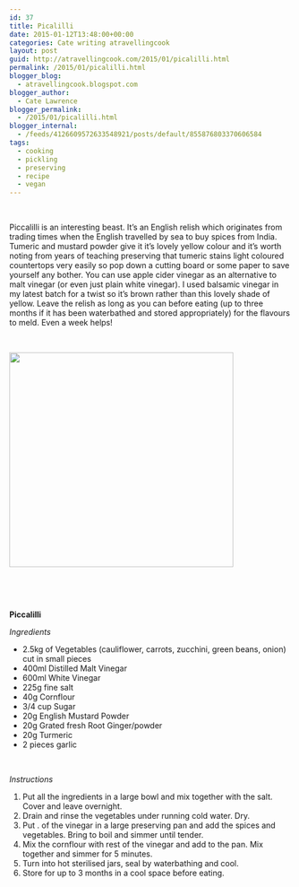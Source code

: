 ```yaml
---
id: 37
title: Picalilli
date: 2015-01-12T13:48:00+00:00
categories: Cate writing atravellingcook
layout: post
guid: http://atravellingcook.com/2015/01/picalilli.html
permalink: /2015/01/picalilli.html
blogger_blog:
  - atravellingcook.blogspot.com
blogger_author:
  - Cate Lawrence
blogger_permalink:
  - /2015/01/picalilli.html
blogger_internal:
  - /feeds/4126609572633548921/posts/default/855876803370606584
tags:
  - cooking
  - pickling
  - preserving
  - recipe
  - vegan
---
```


   



  Piccalilli is an interesting beast. It&#8217;s an English relish which originates from trading times when the English travelled by sea to buy spices from India. Tumeric and mustard powder give it it&#8217;s lovely yellow colour and it&#8217;s worth noting from years of teaching preserving that tumeric stains light coloured countertops very easily so pop down a cutting board or some paper to save yourself any bother. You can use apple cider vinegar as an alternative to malt vinegar (or even just plain white vinegar). I used balsamic vinegar in my latest batch for a twist so it&#8217;s brown rather than this lovely shade of yellow. Leave the relish as long as you can before eating (up to three months if it has been waterbathed and stored appropriately) for the flavours to meld. Even a week helps! 



  <b> </b>



  <a  href="http://3.bp.blogspot.com/-JLKcATRBpPs/VLO8yz7NnQI/AAAAAAAAKbc/QuxLAeaamI0/s1600/16076930569_85f78a3a44_o.jpg"><img src="http://3.bp.blogspot.com/-JLKcATRBpPs/VLO8yz7NnQI/AAAAAAAAKbc/QuxLAeaamI0/s1600/16076930569_85f78a3a44_o.jpg" alt="" width="400" height="383" border="0" /></a>



  <b> </b>





  <b> </b>



  <b>Piccalilli</b>



  <i>Ingredients</i>





  * 2.5kg of Vegetables (cauliflower, carrots, zucchini, green beans, onion) cut in small pieces
  * 400ml Distilled Malt Vinegar
  * 600ml White Vinegar
  * 225g fine salt
  * 40g Cornflour
  * 3/4 cup Sugar 
  * 20g English Mustard Powder
  * 20g Grated fresh Root Ginger/powder
  * 20g Turmeric 
  * 2 pieces garlic


   



  <i>Instructions</i>


  1. Put all the ingredients in a large bowl and mix together with the salt. Cover and leave overnight.
  2. Drain and rinse the vegetables under running cold water. Dry.
  3. Put . of the vinegar in a large preserving pan and add the spices and vegetables. Bring to boil and simmer until tender.
  4. Mix the cornflour with rest of the vinegar and add to the pan. Mix together and simmer for 5 minutes.
  5. Turn into hot sterilised jars, seal by waterbathing and cool.
  6. Store for up to 3 months in a cool space before eating.


   
